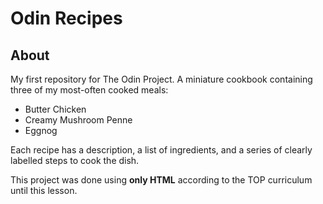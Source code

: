 # Odin Recipes
## About
My first repository for The Odin Project. A miniature cookbook containing three of my most-often cooked meals:
- Butter Chicken
- Creamy Mushroom Penne
- Eggnog

Each recipe has a description, a list of ingredients, and a series of clearly labelled steps to cook the dish.

This project was done using **only HTML** according to the TOP curriculum until this lesson.